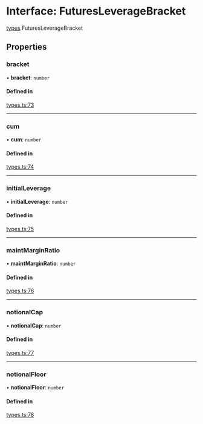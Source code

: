 # Interface: FuturesLeverageBracket

[types](../modules/types.md).FuturesLeverageBracket

## Properties

### bracket

• **bracket**: `number`

#### Defined in

[types.ts:73](https://github.com/Altamoon/altamoon/blob/c26d09e/app/api/types.ts#L73)

___

### cum

• **cum**: `number`

#### Defined in

[types.ts:74](https://github.com/Altamoon/altamoon/blob/c26d09e/app/api/types.ts#L74)

___

### initialLeverage

• **initialLeverage**: `number`

#### Defined in

[types.ts:75](https://github.com/Altamoon/altamoon/blob/c26d09e/app/api/types.ts#L75)

___

### maintMarginRatio

• **maintMarginRatio**: `number`

#### Defined in

[types.ts:76](https://github.com/Altamoon/altamoon/blob/c26d09e/app/api/types.ts#L76)

___

### notionalCap

• **notionalCap**: `number`

#### Defined in

[types.ts:77](https://github.com/Altamoon/altamoon/blob/c26d09e/app/api/types.ts#L77)

___

### notionalFloor

• **notionalFloor**: `number`

#### Defined in

[types.ts:78](https://github.com/Altamoon/altamoon/blob/c26d09e/app/api/types.ts#L78)
